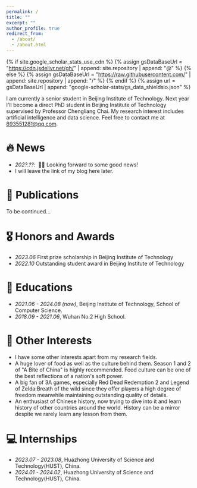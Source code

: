 ```yaml
---
permalink: /
title: ""
excerpt: ""
author_profile: true
redirect_from: 
  - /about/
  - /about.html
---
```


{% if site.google_scholar_stats_use_cdn %}
{% assign gsDataBaseUrl = "https://cdn.jsdelivr.net/gh/" | append: site.repository | append: "@" %}
{% else %}
{% assign gsDataBaseUrl = "https://raw.githubusercontent.com/" | append: site.repository | append: "/" %}
{% endif %}
{% assign url = gsDataBaseUrl | append: "google-scholar-stats/gs_data_shieldsio.json" %}

<span class='anchor' id='about-me'></span>

I am currently a senior student in Beijing Institute of Technology. Next year I'll become a direct PhD student in Beijing Institute of Technology supervised by Professor Chengliang Chai. 
My research interest includes artificial intelligence and data science. Feel free to contact me at 893551281@qq.com.


# 🔥 News
- *202?.??*: &nbsp;🎉🎉 Looking forward to some good news!
- I will leave the link of my blog here later.

# 📝 Publications 

To be continued...

# 🎖 Honors and Awards
- *2023.06* First prize scholarship in Beijing Institute of Technology
- *2022.10* Outstanding student award in Beijing Institute of Technology

# 📖 Educations
- *2021.06 - 2024.08 (now)*, Beijing Institute of Technology, School of Computer Science.
- *2018.09 - 2021.06*, Wuhan No.2 High School.

# 💬 Other Interests
- I have some other interests apart from my research fields.
- A huge lover of food as well as the culture behind them. Season 1 and 2 of "A Bite of China" is highly recommended. Food culture can be one of the best reflections of a nation's soft power.
- A big fan of 3A games, especially Red Dead Redemption 2 and Legend of Zelda:Breath of the wild since they offer players a high degree of freedom meanwhile maintaining outstanding quality of details.
- An enthusiast of Chinese history, now trying to dive into it and learn history of other countries around the world. History can be a mirror despite we rarely learn any lesson from them.

# 💻 Internships
- *2023.07 - 2023.08*, Huazhong University of Science and Technology(HUST), China.
- *2024.01 - 2024.02*, Huazhong University of Science and Technology(HUST), China.
